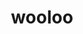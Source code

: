 ---
id: 831
title: wooloo
types: [normal]
image: https://raw.githubusercontent.com/PokeAPI/sprites/master/sprites/pokemon/831.png
---